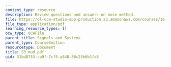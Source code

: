 ```yaml
---
content_type: resource
description: Review questions and answers on nose method.
file: https://ol-ocw-studio-app-production.s3.amazonaws.com/courses/16-01-unified-engineering-i-ii-iii-iv-fall-2005-spring-2006/31bd8753ca9f7cf5a84888c23b6b1fa8_S3_mud.pdf
file_type: application/pdf
learning_resource_types: []
ocw_type: OCWFile
parent_title: Signals and Systems
parent_type: CourseSection
resourcetype: Document
title: S3_mud.pdf
uid: 31bd8753-ca9f-7cf5-a848-88c23b6b1fa8
---
```

